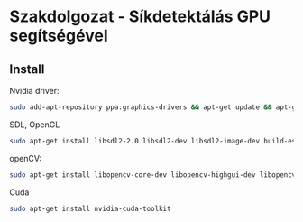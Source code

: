 # Szakdolgozat - Síkdetektálás GPU segítségével

## Install

Nvidia driver:
```bash
sudo add-apt-repository ppa:graphics-drivers && apt-get update && apt-get install nvidia-390
```

SDL, OpenGL
```bash
sudo apt-get install libsdl2-2.0 libsdl2-dev libsdl2-image-dev build-essential libgl1-mesa-dev mesa-utils libglew-dev libglm-dev libfreetype6-dev freeglut3-dev
```

openCV:
```bash
sudo apt-get install libopencv-core-dev libopencv-highgui-dev libopencv-photo-dev libopencv-video-dev libopencv-features2d-dev libopencv-objdetect-dev libopencv-calib3d-dev
```

Cuda
```bash
sudo apt-get install nvidia-cuda-toolkit
```
